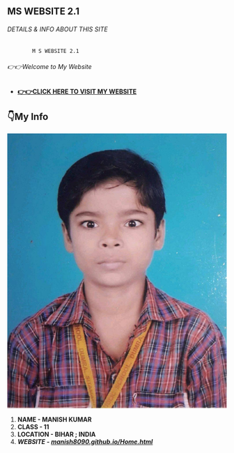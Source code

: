 ## MS  WEBSITE 2.1

###### DETAILS & INFO ABOUT THIS SITE ######

  ```
          M S WEBSITE 2.1
  ```

###### 👉👉Welcome to My Website ######

* **[👉👉CLICK HERE TO VISIT MY WEBSITE](https://manish8090.github.io/Home.html)** 


## 👇My Info 

![Image](/images/manish-childhood.jpg)
1. **NAME - MANISH KUMAR**
2. **CLASS - 11**
3. **LOCATION - BIHAR ; INDIA**
4. _**WEBSITE - [manish8090.github.io/Home.html](https://manish8090.github.io/Home.html)**_
